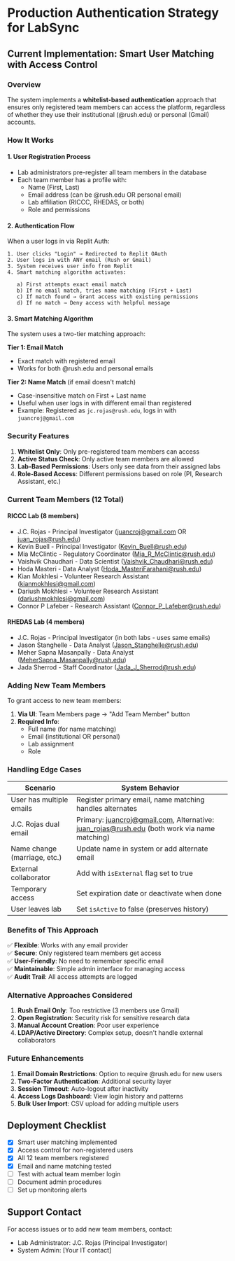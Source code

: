 # Production Authentication Strategy for LabSync

## Current Implementation: Smart User Matching with Access Control

### Overview
The system implements a **whitelist-based authentication** approach that ensures only registered team members can access the platform, regardless of whether they use their institutional (@rush.edu) or personal (Gmail) accounts.

### How It Works

#### 1. **User Registration Process**
- Lab administrators pre-register all team members in the database
- Each team member has a profile with:
  - Name (First, Last)
  - Email address (can be @rush.edu OR personal email)
  - Lab affiliation (RICCC, RHEDAS, or both)
  - Role and permissions

#### 2. **Authentication Flow**
When a user logs in via Replit Auth:

```
1. User clicks "Login" → Redirected to Replit OAuth
2. User logs in with ANY email (Rush or Gmail)
3. System receives user info from Replit
4. Smart matching algorithm activates:
   
   a) First attempts exact email match
   b) If no email match, tries name matching (First + Last)
   c) If match found → Grant access with existing permissions
   d) If no match → Deny access with helpful message
```

#### 3. **Smart Matching Algorithm**
The system uses a two-tier matching approach:

**Tier 1: Email Match**
- Exact match with registered email
- Works for both @rush.edu and personal emails

**Tier 2: Name Match** (if email doesn't match)
- Case-insensitive match on First + Last name
- Useful when user logs in with different email than registered
- Example: Registered as `jc.rojas@rush.edu`, logs in with `juancroj@gmail.com`

### Security Features

1. **Whitelist Only**: Only pre-registered team members can access
2. **Active Status Check**: Only active team members are allowed
3. **Lab-Based Permissions**: Users only see data from their assigned labs
4. **Role-Based Access**: Different permissions based on role (PI, Research Assistant, etc.)

### Current Team Members (12 Total)

#### RICCC Lab (8 members)
- J.C. Rojas - Principal Investigator (juancroj@gmail.com OR juan_rojas@rush.edu)
- Kevin Buell - Principal Investigator (Kevin_Buell@rush.edu)
- Mia McClintic - Regulatory Coordinator (Mia_R_McClintic@rush.edu)
- Vaishvik Chaudhari - Data Scientist (Vaishvik_Chaudhari@rush.edu)
- Hoda Masteri - Data Analyst (Hoda_MasteriFarahani@rush.edu)
- Kian Mokhlesi - Volunteer Research Assistant (kianmokhlesi@gmail.com)
- Dariush Mokhlesi - Volunteer Research Assistant (dariushmokhlesi@gmail.com)
- Connor P Lafeber - Research Assistant (Connor_P_Lafeber@rush.edu)

#### RHEDAS Lab (4 members)
- J.C. Rojas - Principal Investigator (in both labs - uses same emails)
- Jason Stanghelle - Data Analyst (Jason_Stanghelle@rush.edu)
- Meher Sapna Masanpally - Data Analyst (MeherSapna_Masanpally@rush.edu)
- Jada Sherrod - Staff Coordinator (Jada_J_Sherrod@rush.edu)

### Adding New Team Members

To grant access to new team members:

1. **Via UI**: Team Members page → "Add Team Member" button
2. **Required Info**:
   - Full name (for name matching)
   - Email (institutional OR personal)
   - Lab assignment
   - Role

### Handling Edge Cases

| Scenario | System Behavior |
|----------|----------------|
| User has multiple emails | Register primary email, name matching handles alternates |
| J.C. Rojas dual email | Primary: juancroj@gmail.com, Alternative: juan_rojas@rush.edu (both work via name matching) |
| Name change (marriage, etc.) | Update name in system or add alternate email |
| External collaborator | Add with `isExternal` flag set to true |
| Temporary access | Set expiration date or deactivate when done |
| User leaves lab | Set `isActive` to false (preserves history) |

### Benefits of This Approach

✅ **Flexible**: Works with any email provider  
✅ **Secure**: Only registered team members get access  
✅ **User-Friendly**: No need to remember specific email  
✅ **Maintainable**: Simple admin interface for managing access  
✅ **Audit Trail**: All access attempts are logged  

### Alternative Approaches Considered

1. **Rush Email Only**: Too restrictive (3 members use Gmail)
2. **Open Registration**: Security risk for sensitive research data
3. **Manual Account Creation**: Poor user experience
4. **LDAP/Active Directory**: Complex setup, doesn't handle external collaborators

### Future Enhancements

1. **Email Domain Restrictions**: Option to require @rush.edu for new users
2. **Two-Factor Authentication**: Additional security layer
3. **Session Timeout**: Auto-logout after inactivity
4. **Access Logs Dashboard**: View login history and patterns
5. **Bulk User Import**: CSV upload for adding multiple users

## Deployment Checklist

- [x] Smart user matching implemented
- [x] Access control for non-registered users
- [x] All 12 team members registered
- [x] Email and name matching tested
- [ ] Test with actual team member login
- [ ] Document admin procedures
- [ ] Set up monitoring alerts

## Support Contact

For access issues or to add new team members, contact:
- Lab Administrator: J.C. Rojas (Principal Investigator)
- System Admin: [Your IT contact]